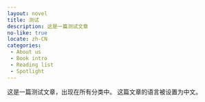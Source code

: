 ```yaml
---
layout: novel
title: 测试
description: 这是一篇测试文章
no-like: true
locate: zh-CN
categories:
 - About us
 - Book intro
 - Reading list
 - Spotlight
---
```

这是一篇测试文章，出现在所有分类中。
这篇文章的语言被设置为中文。
